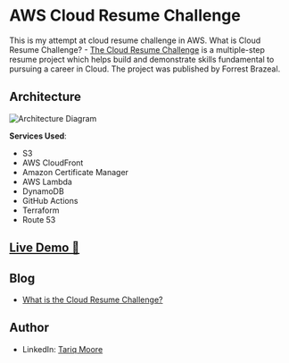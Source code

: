 # AWS Cloud Resume Challenge

This is my attempt at cloud resume challenge in AWS.
What is Cloud Resume Challenge? - [The Cloud Resume Challenge](https://cloudresumechallenge.dev/) is a multiple-step resume project which helps build and demonstrate skills fundamental to pursuing a career in Cloud. The project was published by Forrest Brazeal.

## Architecture

![Architecture Diagram](/frontend/images/AWSInfrastructure.png)

**Services Used**:

- S3
- AWS CloudFront
- Amazon Certificate Manager
- AWS Lambda
- DynamoDB
- GitHub Actions
- Terraform
- Route 53

## [Live Demo 🔗](https://tariqmoore.cloud)

## Blog
- [What is the Cloud Resume Challenge?]()
 
## Author
- LinkedIn: [Tariq Moore](https://linked.com/in/tariq-moore)
  
